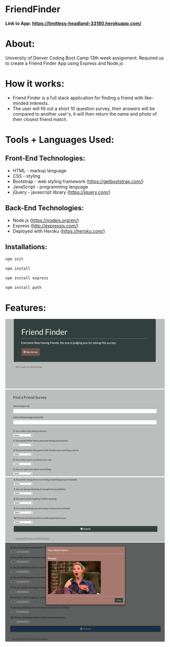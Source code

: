 # FriendFinder

**Link to App: https://limitless-headland-33180.herokuapp.com/**

# About:
University of Denver Coding Boot Camp 13th week assignment: Required us to create a Friend Finder App using Express and Node.js

# How it works:
- Friend Finder is a full stack application for finding a friend with like-minded interests.
- The user will fill out a short 10 question survey, their answers will be compared to another user's, it will then return the name and photo of their closest friend match.

# Tools + Languages Used:
## Front-End Technologies:
* HTML - markup language
* CSS - styling 
* Bootstrap - web styling framework (https://getbootstrap.com/)
* JavaScript - programming language
* jQuery - javascript library (https://jquery.com/)

## Back-End Technologies:
* Node.js (https://nodejs.org/en/)
* Express (http://expressjs.com/)
* Deployed with Heroku (https://heroku.com/)

## Installations:
```
npm init
```
```
npm install
```
```
npm install express
```
```
npm install path
```


# Features:
![Image](screenshots/ff.png)
![Image](screenshots/ff2.png)
![Image](screenshots/ff3.png)
![Image](screenshots/ff4.png)